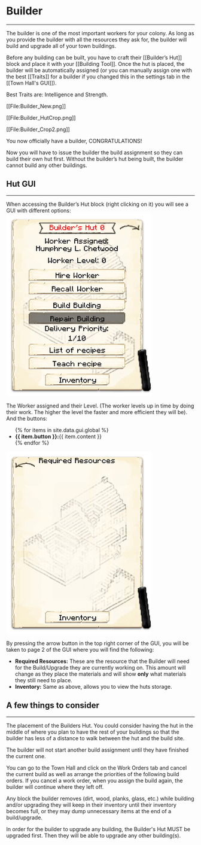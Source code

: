 # Builder
<hr>

The builder is one of the most important workers for your colony. As long as you provide the builder with all the resources they ask for, the builder will build and upgrade all of your town buildings.

Before any building can be built, you have to craft their [[Builder’s Hut]] block and place it with your [[Building Tool]]. Once the hut is placed, the builder will be automatically assigned (or you can manually assign one with the best [[Traits]] for a builder if you changed this in the settings tab in the [[Town Hall's GUI]]).

Best Traits are: Intelligence and Strength.

[[File:Builder_New.png]]

[[File:Builder_HutCrop.png]]

[[File:Builder_Crop2.png]]

You now officially have a builder, CONGRATULATIONS!

Now you will have to issue the builder the build assignment so they can build their own hut first. Without the builder’s hut being built, the builder cannot build any other buildings.

## Hut GUI
<hr>
When accessing the Builder’s Hut block (right clicking on it) you will see a GUI with different options:

<div class="row">
  <div class="col-sm-12 col-md">
    <img src="../assets/images/gui/buildergui.png" class="img-fluid mx-auto" alt="Builder GUI">
  </div>
  <div class="col-sm-12 col-md">
    <p>The Worker assigned and their Level. (The worker levels up in time by doing their work. The higher the level the faster and more efficient they will be). And the buttons:</p>
    <ul>
      {% for items in site.data.gui.global %}
        <li><strong>{{ item.button }}:</strong>{{ item.content }}</li>
      {% endfor %}
    </ul>
  </div>
</div>
<div class="row">
  <div class="col-sm-12 col-md">
    <img src="../assets/images/gui/buildergui2.png" class="img-fluid mx-auto" alt="Builder GUI 2">
  </div>
  <div class="col-sm-12 col-md">
    <p>By pressing the arrow button in the top right corner of the GUI, you will be taken to page 2 of the GUI where you will find the following:</p>
    <ul>
      <li><strong>Required Resources:</strong> These are the resource that the Builder will need for the Build/Upgrade they are currently working on. This amount will change as they place the materials and will show <strong>only</strong> what materials they still need to place.</li>
      <li><strong>Inventory:</strong> Same as above, allows you to view the huts storage.</li>
    </ul>
  </div>
</div>

## A few things to consider
<hr>

The placement of the Builders Hut. You could consider having the hut in the middle of where you plan to have the rest of your buildings so that the builder has less of a distance to walk between the hut and the build site.

The builder will not start another build assignment until they have finished the current one.

You can go to the Town Hall and click on the Work Orders tab and cancel the current build as well as arrange the priorities of the following build orders. If you cancel a work order, when you assign the build again, the builder will continue where they left off.

Any block the builder removes (dirt, wood, planks, glass, etc.) while building and/or upgrading they will keep in their inventory until their inventory becomes full, or they may dump unnecessary items at the end of a build/upgrade.

In order for the builder to upgrade any building, the Builder's Hut MUST be upgraded first. Then they will be able to upgrade any other building(s).
